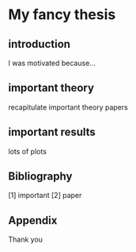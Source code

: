 # My fancy thesis

## introduction
I was motivated because...

## important theory
recapitulate important theory papers

## important results
lots of plots

## Bibliography
[1] important
[2] paper

## Appendix
Thank you
